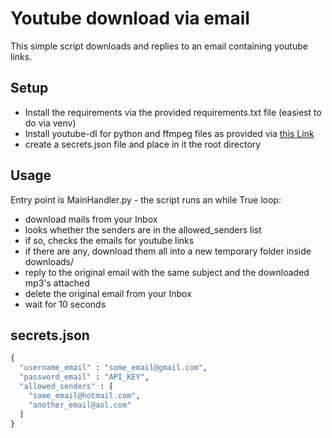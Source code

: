 # Youtube download via email
This simple script downloads and replies to an email containing youtube links.

## Setup
- Install the requirements via the provided requirements.txt file (easiest to do via venv)
- Install youtube-dl for python and ffmpeg files as provided via [this Link](https://github.com/ytdl-org/youtube-dl)
- create a secrets.json file and place in it the root directory

## Usage
Entry point is MainHandler.py - the script runs an while True loop:
- download mails from your Inbox
- looks whether the senders are in the allowed_senders list
- if so, checks the emails for youtube links
- if there are any, download them all into a new temporary folder inside downloads/
- reply to the original email with the same subject and the downloaded mp3's attached
- delete the original email from your Inbox
- wait for 10 seconds

## secrets.json
```python
{
  "username_email" : "some_email@gmail.com",
  "password_email" : "API_KEY",
  "allowed_senders" : [
    "some_email@hotmail.com",
    "another_email@aol.com"
  ]
}
```
